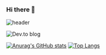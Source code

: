 ### Hi there 👋

<!--
**JangJeaHun/JangJeaHun** is a ✨ _special_ ✨ repository because its `README.md` (this file) appears on your GitHub profile.

Here are some ideas to get you started:

- 🔭 I’m currently working on ...
- 🌱 I’m currently learning ...
- 👯 I’m looking to collaborate on ...
- 🤔 I’m looking for help with ...
- 💬 Ask me about ...
- 📫 How to reach me: ...
- 😄 Pronouns: ...
- ⚡ Fun fact: ...
-->
![header](https://capsule-render.vercel.app/api?type=waving&color=gradient&height=300&section=header&text=JaeHunJang%20&fontSize=90&animation=blinking)

![Dev.to blog](https://img.shields.io/badge/dev.to-0A0A0A?style=for-the-badge&logo=dev.to&logoColor=white)

[![Anurag's GitHub stats](https://github-readme-stats.vercel.app/api?username=JangJeaHun)](https://github.com/JangJeaHun)
[![Top Langs](https://github-readme-stats.vercel.app/api/top-langs/?username=JangJeaHun&layout=compact)](https://github.com/JangJeaHun)

